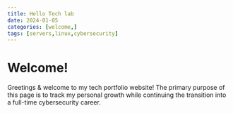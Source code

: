 ```yaml
---
title: Hello Tech lab
date: 2024-01-05
categories: [welcome,]
tags: [servers,linux,cybersecurity]
---
```


# Welcome!

Greetings & welcome to my tech portfolio website! 
The primary purpose of this page is to track my personal growth 
while continuing the transition into a full-time cybersecurity career.
